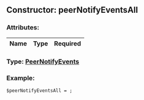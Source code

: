 ## Constructor: peerNotifyEventsAll  

### Attributes:

| Name     |    Type       | Required |
|----------|:-------------:|---------:|


### Type: [PeerNotifyEvents](../types/PeerNotifyEvents.md)

### Example:


```
$peerNotifyEventsAll = ;
```